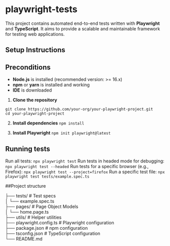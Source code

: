 # playwright-tests

This project contains automated end-to-end tests written with **Playwright** and **TypeScript**. It aims to provide a scalable and maintainable framework for testing web applications.

## Setup Instructions

## Preconditions

- **Node.js** is installed (recommended version: >= 16.x)  
- **npm** or **yarn** is installed and working
- **IDE** is downloaded


1. **Clone the repository**

`git clone https://github.com/your-org/your-playwright-project.git`
<br>
`cd your-playwright-project`

2. **Install dependencies**
`npm install`

3. **Install Playwright**
`npm init playwright@latest`

## Running tests

Run all tests: `npx playwright test`
Run tests in headed mode for debugging: `npx playwright test --headed`
Run tests for a specific browser (e.g., Firefox): `npx playwright test --project=firefox`
Run a specific test file: `npx playwright test tests/example.spec.ts`

##Project structure

├── tests/                 # Test specs <br>
│   └── example.spec.ts <br>
├── pages/                 # Page Object Models <br>
│   └── home.page.ts <br>
├── utils/                 # Helper utilities <br>
├── playwright.config.ts   # Playwright configuration <br>
├── package.json           # npm configuration <br>
├── tsconfig.json          # TypeScript configuration <br>
└── README.md
